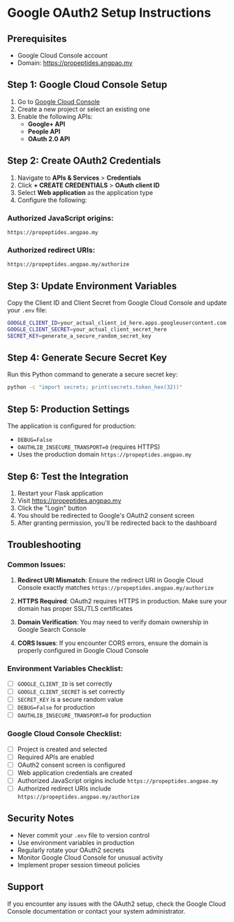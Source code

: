 # Google OAuth2 Setup Instructions

## Prerequisites
- Google Cloud Console account
- Domain: https://propeptides.angpao.my

## Step 1: Google Cloud Console Setup

1. Go to [Google Cloud Console](https://console.cloud.google.com/)
2. Create a new project or select an existing one
3. Enable the following APIs:
   - **Google+ API**
   - **People API**
   - **OAuth 2.0 API**

## Step 2: Create OAuth2 Credentials

1. Navigate to **APIs & Services** > **Credentials**
2. Click **+ CREATE CREDENTIALS** > **OAuth client ID**
3. Select **Web application** as the application type
4. Configure the following:

### Authorized JavaScript origins:
```
https://propeptides.angpao.my
```

### Authorized redirect URIs:
```
https://propeptides.angpao.my/authorize
```

## Step 3: Update Environment Variables

Copy the Client ID and Client Secret from Google Cloud Console and update your `.env` file:

```bash
GOOGLE_CLIENT_ID=your_actual_client_id_here.apps.googleusercontent.com
GOOGLE_CLIENT_SECRET=your_actual_client_secret_here
SECRET_KEY=generate_a_secure_random_secret_key
```

## Step 4: Generate Secure Secret Key

Run this Python command to generate a secure secret key:

```bash
python -c "import secrets; print(secrets.token_hex(32))"
```

## Step 5: Production Settings

The application is configured for production:
- `DEBUG=False`
- `OAUTHLIB_INSECURE_TRANSPORT=0` (requires HTTPS)
- Uses the production domain `https://propeptides.angpao.my`

## Step 6: Test the Integration

1. Restart your Flask application
2. Visit https://propeptides.angpao.my
3. Click the "Login" button
4. You should be redirected to Google's OAuth2 consent screen
5. After granting permission, you'll be redirected back to the dashboard

## Troubleshooting

### Common Issues:

1. **Redirect URI Mismatch**: Ensure the redirect URI in Google Cloud Console exactly matches `https://propeptides.angpao.my/authorize`

2. **HTTPS Required**: OAuth2 requires HTTPS in production. Make sure your domain has proper SSL/TLS certificates

3. **Domain Verification**: You may need to verify domain ownership in Google Search Console

4. **CORS Issues**: If you encounter CORS errors, ensure the domain is properly configured in Google Cloud Console

### Environment Variables Checklist:

- [ ] `GOOGLE_CLIENT_ID` is set correctly
- [ ] `GOOGLE_CLIENT_SECRET` is set correctly
- [ ] `SECRET_KEY` is a secure random value
- [ ] `DEBUG=False` for production
- [ ] `OAUTHLIB_INSECURE_TRANSPORT=0` for production

### Google Cloud Console Checklist:

- [ ] Project is created and selected
- [ ] Required APIs are enabled
- [ ] OAuth2 consent screen is configured
- [ ] Web application credentials are created
- [ ] Authorized JavaScript origins include `https://propeptides.angpao.my`
- [ ] Authorized redirect URIs include `https://propeptides.angpao.my/authorize`

## Security Notes

- Never commit your `.env` file to version control
- Use environment variables in production
- Regularly rotate your OAuth2 secrets
- Monitor Google Cloud Console for unusual activity
- Implement proper session timeout policies

## Support

If you encounter any issues with the OAuth2 setup, check the Google Cloud Console documentation or contact your system administrator.